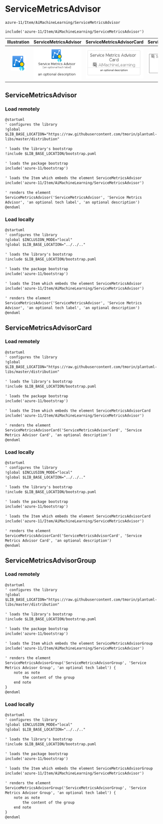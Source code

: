# ServiceMetricsAdvisor


```text
azure-11/Item/AiMachineLearning/ServiceMetricsAdvisor
```

```text
include('azure-11/Item/AiMachineLearning/ServiceMetricsAdvisor')
```



| Illustration | ServiceMetricsAdvisor | ServiceMetricsAdvisorCard | ServiceMetricsAdvisorGroup |
| :---: | :---: | :---: | :---: |
| ![illustration for Illustration](../../../azure-11/Item/AiMachineLearning/ServiceMetricsAdvisor.png) | ![illustration for ServiceMetricsAdvisor](../../../azure-11/Item/AiMachineLearning/ServiceMetricsAdvisor.Local.png) | ![illustration for ServiceMetricsAdvisorCard](../../../azure-11/Item/AiMachineLearning/ServiceMetricsAdvisorCard.Local.png) | ![illustration for ServiceMetricsAdvisorGroup](../../../azure-11/Item/AiMachineLearning/ServiceMetricsAdvisorGroup.Local.png) |




## ServiceMetricsAdvisor

### Load remotely
```plantuml
@startuml
' configures the library
!global $LIB_BASE_LOCATION="https://raw.githubusercontent.com/tmorin/plantuml-libs/master/distribution"

' loads the library's bootstrap
!include $LIB_BASE_LOCATION/bootstrap.puml

' loads the package bootstrap
include('azure-11/bootstrap')

' loads the Item which embeds the element ServiceMetricsAdvisor
include('azure-11/Item/AiMachineLearning/ServiceMetricsAdvisor')

' renders the element
ServiceMetricsAdvisor('ServiceMetricsAdvisor', 'Service Metrics Advisor', 'an optional tech label', 'an optional description')
@enduml
```

### Load locally
```plantuml
@startuml
' configures the library
!global $INCLUSION_MODE="local"
!global $LIB_BASE_LOCATION="../../.."

' loads the library's bootstrap
!include $LIB_BASE_LOCATION/bootstrap.puml

' loads the package bootstrap
include('azure-11/bootstrap')

' loads the Item which embeds the element ServiceMetricsAdvisor
include('azure-11/Item/AiMachineLearning/ServiceMetricsAdvisor')

' renders the element
ServiceMetricsAdvisor('ServiceMetricsAdvisor', 'Service Metrics Advisor', 'an optional tech label', 'an optional description')
@enduml
```

## ServiceMetricsAdvisorCard

### Load remotely
```plantuml
@startuml
' configures the library
!global $LIB_BASE_LOCATION="https://raw.githubusercontent.com/tmorin/plantuml-libs/master/distribution"

' loads the library's bootstrap
!include $LIB_BASE_LOCATION/bootstrap.puml

' loads the package bootstrap
include('azure-11/bootstrap')

' loads the Item which embeds the element ServiceMetricsAdvisorCard
include('azure-11/Item/AiMachineLearning/ServiceMetricsAdvisor')

' renders the element
ServiceMetricsAdvisorCard('ServiceMetricsAdvisorCard', 'Service Metrics Advisor Card', 'an optional description')
@enduml
```

### Load locally
```plantuml
@startuml
' configures the library
!global $INCLUSION_MODE="local"
!global $LIB_BASE_LOCATION="../../.."

' loads the library's bootstrap
!include $LIB_BASE_LOCATION/bootstrap.puml

' loads the package bootstrap
include('azure-11/bootstrap')

' loads the Item which embeds the element ServiceMetricsAdvisorCard
include('azure-11/Item/AiMachineLearning/ServiceMetricsAdvisor')

' renders the element
ServiceMetricsAdvisorCard('ServiceMetricsAdvisorCard', 'Service Metrics Advisor Card', 'an optional description')
@enduml
```

## ServiceMetricsAdvisorGroup

### Load remotely
```plantuml
@startuml
' configures the library
!global $LIB_BASE_LOCATION="https://raw.githubusercontent.com/tmorin/plantuml-libs/master/distribution"

' loads the library's bootstrap
!include $LIB_BASE_LOCATION/bootstrap.puml

' loads the package bootstrap
include('azure-11/bootstrap')

' loads the Item which embeds the element ServiceMetricsAdvisorGroup
include('azure-11/Item/AiMachineLearning/ServiceMetricsAdvisor')

' renders the element
ServiceMetricsAdvisorGroup('ServiceMetricsAdvisorGroup', 'Service Metrics Advisor Group', 'an optional tech label') {
    note as note
        the content of the group
    end note
}
@enduml
```

### Load locally
```plantuml
@startuml
' configures the library
!global $INCLUSION_MODE="local"
!global $LIB_BASE_LOCATION="../../.."

' loads the library's bootstrap
!include $LIB_BASE_LOCATION/bootstrap.puml

' loads the package bootstrap
include('azure-11/bootstrap')

' loads the Item which embeds the element ServiceMetricsAdvisorGroup
include('azure-11/Item/AiMachineLearning/ServiceMetricsAdvisor')

' renders the element
ServiceMetricsAdvisorGroup('ServiceMetricsAdvisorGroup', 'Service Metrics Advisor Group', 'an optional tech label') {
    note as note
        the content of the group
    end note
}
@enduml
```

